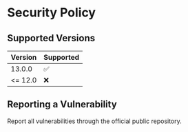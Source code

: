 # Security Policy

## Supported Versions

| Version | Supported          |
| ------- | ------------------ |
| 13.0.0  | :white_check_mark: |
| <= 12.0 | :x:                |

## Reporting a Vulnerability

Report all vulnerabilities through the official public repository.
